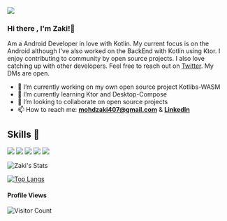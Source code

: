 ![](http://ForTheBadge.com/images/badges/built-with-love.svg)

### Hi there , I'm Zaki!👋

Am a Android Developer in love with Kotlin. My current focus is on the Android although I've also worked on the BackEnd with Kotlin using Ktor.
I enjoy contributing to community by open source projects. I also love catching up with other developers. Feel free to reach out on [Twitter](https://twitter.com/_gloryweaver). My DMs are open.

- 🔭 I’m currently working on my own open source project Kotlibs-WASM
- 🌱 I’m currently learning Ktor and Desktop-Compose 
- 👯 I’m looking to collaborate on open source projects
- 📫 How to reach me: [**mohdzaki407@gmail.com**](mailto:mohdzaki407@gmail.com) & [**LinkedIn**](https://www.linkedin.com/in/mohammad-zaki-60448a148/)

## Skills 🚀
![](https://img.shields.io/badge/Android-3DDC84?style=for-the-badge&logo=android&logoColor=white)
![](https://img.shields.io/badge/Java-ED8B00?style=for-the-badge&logo=java&logoColor=white)
![](https://img.shields.io/badge/Kotlin-0095D5?&style=for-the-badge&logo=kotlin&logoColor=white)
![](https://img.shields.io/badge/SQLite-07405E?style=for-the-badge&logo=sqlite&logoColor=white)
![](https://img.shields.io/badge/MySQL-00000F?style=for-the-badge&logo=mysql&logoColor=white)

<img src="https://github-readme-stats.vercel.app/api?username=iammohdzaki&show_icons=true&theme=default" alt="Zaki's Stats" /> 

[![Top Langs](https://github-readme-stats.vercel.app/api/top-langs/?username=iammohdzaki&layout=donut-vertical)](https://github.com/anuraghazra/github-readme-stats)

  #### Profile Views
  
![Visitor Count](https://profile-counter.glitch.me/{iammohdzaki}/count.svg) 

